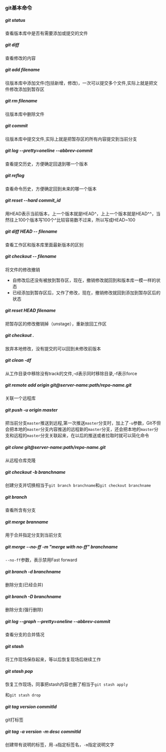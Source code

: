  ### git基本命令

#####  git status

查看版本库中是否有需要添加或提交的文件

##### git diff

查看修改的内容

##### git add filename

往版本库中添加文件(包括新增，修改)，一次可以提交多个文件,实际上就是把文件修改添加到暂存区

##### git rm filename

往版本库中删除文件

##### git commit

往版本库中提交文件,实际上就是把暂存区的所有内容提交到当前分支

##### git log  --pretty=oneline --abbrev-commit

查看提交历史，方便确定回退到哪一个版本

##### git reflog

查看命令历史，方便确定回到未来的哪一个版本

##### git reset --hard commit_id

用HEAD表示当前版本，上一个版本就是HEAD^，上上一个版本就是HEAD^^，当然往上100个版本写100个^比较容易数不过来，所以写成HEAD~100

##### git diff HEAD -- filename

查看工作区和版本库里面最新版本的区别

##### git checkout -- filename

将文件的修改撤销

+ 自修改后还没有被放到暂存区，现在，撤销修改就回到和版本库一模一样的状态
+ 已经添加到暂存区后，又作了修改，现在，撤销修改就回到添加到暂存区后的状态

##### git reset HEAD filename

把暂存区的修改撤销掉（unstage），重新放回工作区

##### git checkout .

放弃本地修改，没有提交的可以回到未修改前版本

##### git clean -df

从工作目录中移除没有track的文件,-d表示同时移除目录,-f表示force

##### git remote add origin git@server-name:path/repo-name.git

关联一个远程库

##### git push -u origin master

把当前分支`master`推送到远程,第一次推送`master`分支时，加上了`-u`参数，Git不但会把本地的`master`分支内容推送的远程新的`master`分支，还会把本地的`master`分支和远程的`master`分支关联起来，在以后的推送或者拉取时就可以简化命令

##### git clone git@server-name:path/repo-name.git

从远程仓库克隆

##### git checkout -b branchname

创建分支并切换相当于`git branch branchname`和`git checkout branchname`

##### git branch

查看所含有分支

##### git merge branname

用于合并指定分支到当前分支

##### git merge --no-ff -m "merge with no-ff" branchname

`--no-ff`参数，表示禁用Fast forward

#####  git branch -d branchname

删除分支(已经合并)

##### git branch -D branchname

删除分支(强行删除)

##### git log --graph --pretty=oneline --abbrev-commit

查看分支的合并情况

##### git stash

将工作现场保存起来，等以后恢复现场后继续工作

##### git stash pop

恢复工作现场，同事把stash内容也删了相当于`git stash apply`

和`git stash drop`

##### git tag version commitId

git打标签

 ##### git tag -a version -m desc commitId

创建带有说明的标签，用`-a`指定标签名，`-m`指定说明文字



